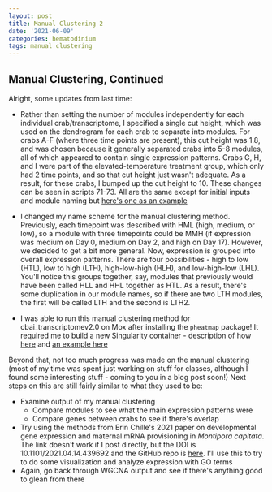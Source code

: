 ```yaml
---
layout: post
title: Manual Clustering 2
date: '2021-06-09'
categories: hematodinium
tags: manual clustering
---
```


## Manual Clustering, Continued

Alright, some updates from last time:

- Rather than setting the number of modules independently for each individual crab/transcriptome, I specified a single cut height, which was used on the dendrogram for each crab to separate into modules. For crabs A-F (where three time points are present), this cut height was 1.8, and was chosen because it generally separated crabs into 5-8 modules, all of which appeared to contain single expression patterns. Crabs G, H, and I were part of the elevated-temperature treatment group, which only had 2 time points, and so that cut height just wasn't adequate. As a result, for these crabs, I bumped up the cut height to 10. These changes can be seen in scripts 71-73. All are the same except for initial inputs and module naming but [here's one as an example](https://github.com/afcoyle/hemat_bairdi_transcriptome/blob/main/scripts/7_1_manual_clustering_cbaiv2.0.Rmd)

- I changed my name scheme for the manual clustering method. Previously, each timepoint was described with HML (high, medium, or low), so a module with three timepoints could be MMH (if expression was medium on Day 0, medium on Day 2, and high on Day 17). However, we decided to get a bit more general. Now, expression is grouped into overall expression patterns. There are four possibilities - high to low (HTL), low to high (LTH), high-low-high (HLH), and low-high-low (LHL). You'll notice this groups together, say, modules that previously would have been called HLL and HHL together as HTL. As a result, there's some duplication in our module names, so if there are two LTH modules, the first will be called LTH and the second is LTH2.

- I was able to run this manual clustering method for cbai_transcriptomev2.0 on Mox after installing the `pheatmap`  package! It required me to build a new Singularity container - description of how [here](https://github.com/RobertsLab/resources/discussions/1218) and [an example here](https://github.com/RobertsLab/project-oyster-oa/blob/master/code/Haws/04-methylKit-RStudio.sh)

Beyond that, not too much progress was made on the manual clustering (most of my time was spent just working on stuff for classes, although I found some interesting stuff - coming to you in a blog post soon!) Next steps on this are still fairly similar to what they used to be:

- Examine output of my manual clustering
    - Compare modules to see what the main expression patterns were
    - Compare genes between crabs to see if there's overlap
- Try using the methods from Erin Chille's 2021 paper on developmental gene expression and maternal mRNA provisioning in _Montipora capitata_. The link doesn't work if I post directly, but the DOI is 10.1101/2021.04.14.439692 and the GitHub repo is [here](https://github.com/echille/Mcapitata_OA_Developmental_Gene_Expression_Timeseries). I'll use this to try to do some visualization and analyze expression with GO terms
- Again, go back through WGCNA output and see if there's anything good to glean from there

